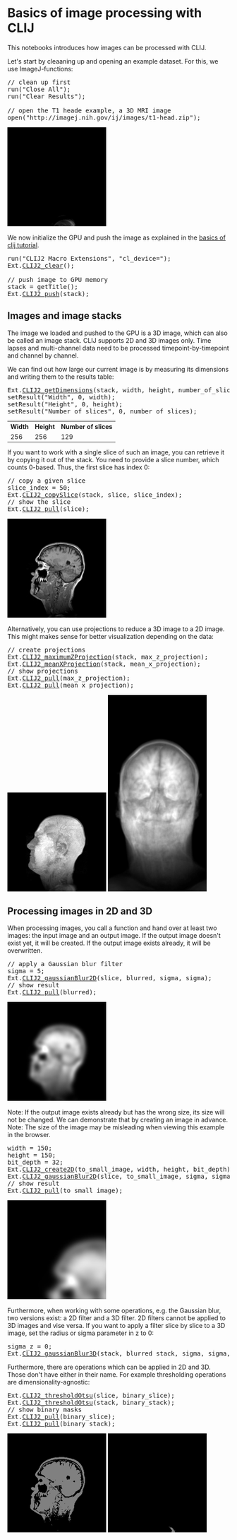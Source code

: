 

# Basics of image processing with CLIJ

This notebooks introduces how images can be processed with CLIJ. 

Let's start by cleaaning up and opening an example dataset. For this, we use ImageJ-functions:

<pre class="highlight">
// clean up first
run("Close All");
run("Clear Results");

// open the T1 heade example, a 3D MRI image
open("http://imagej.nih.gov/ij/images/t1-head.zip");
</pre>
<a href="image_1614428843941.png"><img src="image_1614428843941.png" width="224" alt="t1-head.tif"/></a>


We now initialize the GPU and push the image as explained in the [basics of clij tutorial](https://clij.github.io/clij2-docs/md/basics/).

<pre class="highlight">
run("CLIJ2 Macro Extensions", "cl_device=");
Ext.<a href="https://clij.github.io/clij2-docs/reference_clear">CLIJ2_clear</a>();

// push image to GPU memory
stack = getTitle();
Ext.<a href="https://clij.github.io/clij2-docs/reference_push">CLIJ2_push</a>(stack);
</pre>

## Images and image stacks
The image we loaded and pushed to the GPU is a 3D image, which can also be called an image stack. CLIJ supports 2D and 3D images only. Time lapses and multi-channel data need to be processed timepoint-by-timepoint and channel by channel.

We can find out how large our current image is by measuring its dimensions and writing them to the results table:

<pre class="highlight">
Ext.<a href="https://clij.github.io/clij2-docs/reference_getDimensions">CLIJ2_getDimensions</a>(stack, width, height, number_of_slices);
setResult("Width", 0, width);
setResult("Height", 0, height);
setResult("Number of slices", 0, number_of_slices);
</pre>
<table>
<tr><th>Width</th><th>Height</th><th>Number of slices</th></tr>
<tr><td>256</td><td>256</td><td>129</td></tr>
</table>


If you want to work with a single slice of such an image, you can retrieve it by copying it out of the stack.
You need to provide a slice number, which counts 0-based. Thus, the first slice has index 0:

<pre class="highlight">
// copy a given slice
slice_index = 50;
Ext.<a href="https://clij.github.io/clij2-docs/reference_copySlice">CLIJ2_copySlice</a>(stack, slice, slice_index);
// show the slice
Ext.<a href="https://clij.github.io/clij2-docs/reference_pull">CLIJ2_pull</a>(slice);
</pre>
<a href="image_1614428844037.png"><img src="image_1614428844037.png" width="224" alt="CLIJ2_copySlice_result88"/></a>

Alternatively, you can use projections to reduce a 3D image to a 2D image. This might makes sense for better visualization depending on the data:

<pre class="highlight">
// create projections
Ext.<a href="https://clij.github.io/clij2-docs/reference_maximumZProjection">CLIJ2_maximumZProjection</a>(stack, max_z_projection);
Ext.<a href="https://clij.github.io/clij2-docs/reference_meanXProjection">CLIJ2_meanXProjection</a>(stack, mean_x_projection);
// show projections
Ext.<a href="https://clij.github.io/clij2-docs/reference_pull">CLIJ2_pull</a>(max_z_projection);
Ext.<a href="https://clij.github.io/clij2-docs/reference_pull">CLIJ2_pull</a>(mean_x_projection);
</pre>
<a href="image_1614428844145.png"><img src="image_1614428844145.png" width="224" alt="CLIJ2_maximumZProjection_result89"/></a>
<a href="image_1614428844175.png"><img src="image_1614428844175.png" width="224" alt="CLIJ2_meanXProjection_result90"/></a>

## Processing images in 2D and 3D
When processing images, you call a function and hand over at least two images: the input image and an output image.
If the output image doesn't exist yet, it will be created. If the output image exists already, it will be overwritten. 

<pre class="highlight">
// apply a Gaussian blur filter
sigma = 5;
Ext.<a href="https://clij.github.io/clij2-docs/reference_gaussianBlur2D">CLIJ2_gaussianBlur2D</a>(slice, blurred, sigma, sigma);
// show result
Ext.<a href="https://clij.github.io/clij2-docs/reference_pull">CLIJ2_pull</a>(blurred);
</pre>
<a href="image_1614428844228.png"><img src="image_1614428844228.png" width="224" alt="CLIJ2_gaussianBlur2D_result91"/></a>

Note: If the output image exists already but has the wrong size, its size will not be changed. 
We can demonstrate that by creating an image in advance. Note: The size of the image may be misleading when viewing this example in the browser.

<pre class="highlight">
width = 150;
height = 150;
bit_depth = 32;
Ext.<a href="https://clij.github.io/clij2-docs/reference_create2D">CLIJ2_create2D</a>(to_small_image, width, height, bit_depth);
Ext.<a href="https://clij.github.io/clij2-docs/reference_gaussianBlur2D">CLIJ2_gaussianBlur2D</a>(slice, to_small_image, sigma, sigma);
// show result
Ext.<a href="https://clij.github.io/clij2-docs/reference_pull">CLIJ2_pull</a>(to_small_image);
</pre>
<a href="image_1614428844287.png"><img src="image_1614428844287.png" width="224" alt="CLIJ2_create2D_result92"/></a>

Furthermore, when working with some operations, e.g. the Gaussian blur, two versions exist: a 2D filter and a 3D filter.
2D filters cannot be applied to 3D images and vise versa. If you want to apply a filter slice by slice to a 3D image, 
set the radius or sigma parameter in z to 0:

<pre class="highlight">
sigma_z = 0;
Ext.<a href="https://clij.github.io/clij2-docs/reference_gaussianBlur3D">CLIJ2_gaussianBlur3D</a>(stack, blurred_stack, sigma, sigma, sigma_z);
</pre>

Furthermore, there are operations which can be applied in 2D and 3D. Those don't have either in their name. 
For example thresholding operations are dimensionality-agnostic:

<pre class="highlight">
Ext.<a href="https://clij.github.io/clij2-docs/reference_thresholdOtsu">CLIJ2_thresholdOtsu</a>(slice, binary_slice);
Ext.<a href="https://clij.github.io/clij2-docs/reference_thresholdOtsu">CLIJ2_thresholdOtsu</a>(stack, binary_stack);
// show binary masks
Ext.<a href="https://clij.github.io/clij2-docs/reference_pull">CLIJ2_pull</a>(binary_slice);
Ext.<a href="https://clij.github.io/clij2-docs/reference_pull">CLIJ2_pull</a>(binary_stack);
</pre>
<a href="image_1614428844595.png"><img src="image_1614428844595.png" width="224" alt="CLIJ2_thresholdOtsu_result94"/></a>
<a href="image_1614428844696.png"><img src="image_1614428844696.png" width="224" alt="CLIJ2_thresholdOtsu_result95"/></a>




